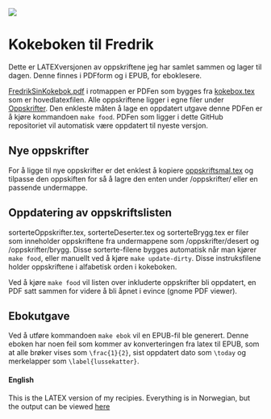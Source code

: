 ![](https://travis-ci.org/FredrikLindseth/kokebok.svg?branch=master)

# Kokeboken til Fredrik
Dette er LATEXversjonen av oppskriftene jeg har samlet sammen og lager til dagen. Denne finnes i PDFform og i EPUB, for eboklesere.

[FredrikSinKokebok.pdf](KokebokenTilFredrik.pdf) i rotmappen er PDFen som bygges fra [kokebox.tex](kokebok.tex) som er hovedlatexfilen.
Alle oppskriftene ligger i egne filer under [Oppskrifter](oppskrifter). Den enkleste måten å lage en oppdatert utgave denne PDFen er å kjøre kommandoen `make food`. PDFen som ligger i dette GitHub repositoriet vil automatisk være oppdatert til nyeste versjon.


## Nye oppskrifter
For å ligge til nye oppskrifter er det enklest å kopiere [oppskriftsmal.tex](oppskrifter/oppskriftsmal.tex) og tilpasse den oppskiften for så å lagre den enten under /oppskrifter/ eller en passende undermappe.

## Oppdatering av oppskriftslisten
sorterteOppskrifter.tex, sorterteDeserter.tex og sorterteBrygg.tex er filer som inneholder oppskriftene fra   undermappene som /oppskrifter/desert og /oppskrifter/brygg. Disse sorterte-filene bygges automatisk når man kjører `make food`, eller manuellt ved å kjøre `make update-dirty`. Disse instruksfilene holder oppskriftene i alfabetisk orden i kokeboken.

Ved å kjøre `make food` vil listen over inkluderte oppskrifter bli oppdatert, en PDF satt sammen for videre å bli åpnet i evince (gnome PDF viewer).

## Ebokutgave
Ved å utføre kommandoen `make ebok` vil en EPUB-fil ble generert. Denne eboken har noen feil som kommer av konverteringen fra latex til EPUB, som at alle brøker vises som `\frac{1}{2}`, sist oppdatert dato som `\today` og merkelapper som `\label{lussekatter}`.

#### English
This is the LATEX version of my recipies. Everything is in Norwegian, but the output can be viewed  [here](KokebokenTilFredrik.pdf)
